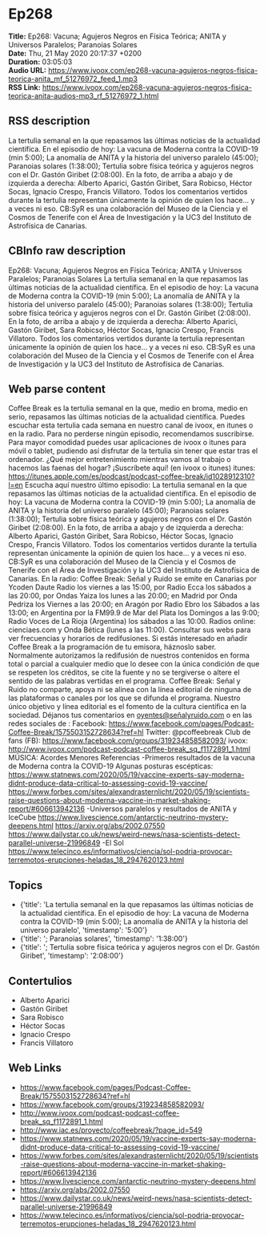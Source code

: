 # Ep268  
**Title:** Ep268: Vacuna; Agujeros Negros en Física Teórica; ANITA y Universos Paralelos; Paranoias Solares  
**Date:** Thu, 21 May 2020 20:17:37 +0200  
**Duration:** 03:05:03  
**Audio URL:** https://www.ivoox.com/ep268-vacuna-agujeros-negros-fisica-teorica-anita_mf_51276972_feed_1.mp3  
**RSS Link:** https://www.ivoox.com/ep268-vacuna-agujeros-negros-fisica-teorica-anita-audios-mp3_rf_51276972_1.html  

## RSS description
La tertulia semanal en la que repasamos las últimas noticias de la actualidad científica. En el episodio de hoy: La vacuna de Moderna contra la COVID-19 (min 5:00); La anomalía de ANITA y la historia del universo paralelo (45:00); Paranoias solares (1:38:00); Tertulia sobre física teórica y agujeros negros con el Dr. Gastón Giribet (2:08:00). En la foto, de arriba a abajo y de izquierda a derecha: Alberto Aparici, Gastón Giribet, Sara Robicso, Héctor Socas, Ignacio Crespo, Francis Villatoro. Todos los comentarios vertidos durante la tertulia representan únicamente la opinión de quien los hace... y a veces ni eso. CB:SyR es una colaboración del Museo de la Ciencia y el Cosmos de Tenerife con el Área de Investigación y la UC3 del Instituto de Astrofísica de Canarias.

## CBInfo raw description
Ep268: Vacuna; Agujeros Negros en Física Teórica; ANITA y Universos Paralelos; Paranoias Solares
La tertulia semanal en la que repasamos las últimas noticias de la actualidad científica. En el episodio de hoy: La vacuna de Moderna contra la COVID-19 (min 5:00); La anomalía de ANITA y la historia del universo paralelo (45:00); Paranoias solares (1:38:00); Tertulia sobre física teórica y agujeros negros con el Dr. Gastón Giribet (2:08:00). En la foto, de arriba a abajo y de izquierda a derecha: Alberto Aparici, Gastón Giribet, Sara Robicso, Héctor Socas, Ignacio Crespo, Francis Villatoro. Todos los comentarios vertidos durante la tertulia representan únicamente la opinión de quien los hace... y a veces ni eso. CB:SyR es una colaboración del Museo de la Ciencia y el Cosmos de Tenerife con el Área de Investigación y la UC3 del Instituto de Astrofísica de Canarias.


## Web parse content
Coffee Break es la tertulia semanal en la que, medio en broma, medio en serio, repasamos las últimas noticias de la actualidad científica. Puedes escuchar esta tertulia cada semana en nuestro canal de ivoox, en itunes o en la radio. Para no perderse ningún episodio, recomendamos suscribirse. Para mayor comodidad puedes usar aplicaciones de ivoox o itunes para móvil o tablet, pudiendo así disfrutar de la tertulia sin tener que estar tras el ordenador. ¿Qué mejor entretenimiento mientras vamos al trabajo o hacemos las faenas del hogar? ¡Suscríbete aquí! (en ivoox o itunes) itunes: https://itunes.apple.com/es/podcast/podcast-coffee-break/id1028912310?l=en Escucha aquí nuestro último episodio: La tertulia semanal en la que repasamos las últimas noticias de la actualidad científica. En el episodio de hoy: La vacuna de Moderna contra la COVID-19 (min 5:00); La anomalía de ANITA y la historia del universo paralelo (45:00); Paranoias solares (1:38:00); Tertulia sobre física teórica y agujeros negros con el Dr. Gastón Giribet (2:08:00). En la foto, de arriba a abajo y de izquierda a derecha: Alberto Aparici, Gastón Giribet, Sara Robicso, Héctor Socas, Ignacio Crespo, Francis Villatoro. Todos los comentarios vertidos durante la tertulia representan únicamente la opinión de quien los hace… y a veces ni eso. CB:SyR es una colaboración del Museo de la Ciencia y el Cosmos de Tenerife con el Área de Investigación y la UC3 del Instituto de Astrofísica de Canarias. En la radio: Coffee Break: Señal y Ruido se emite en Canarias por Ycoden Daute Radio los viernes a las 15:00, por Radio Ecca los sábados a las 20:00, por Ondas Yaiza los lunes a las 20:00; en Madrid por Onda Pedriza los Viernes a las 20:00; en Aragón por Radio Ebro los Sábados a las 13:00; en Argentina por la FM99.9 de Mar del Plata los Domingos a las 9:00; Radio Voces de La Rioja (Argentina) los sábados a las 10:00. Radios online: cienciaes.com y Onda Bética (lunes a las 11:00). Consultar sus webs para ver frecuencias y horarios de redifusiones. Si estás interesado en añadir Coffee Break a la programación de tu emisora, háznoslo saber. Normalmente autorizamos la redifusión de nuestros contenidos en forma total o parcial a cualquier medio que lo desee con la única condición de que se respeten los créditos, se cite la fuente y no se tergiverse o altere el sentido de las palabras vertidas en el programa. Coffee Break: Señal y Ruido no comparte, apoya ni se alinea con la línea editorial de ninguna de las plataformas o canales por los que se difunda el programa. Nuestro único objetivo y línea editorial es el fomento de la cultura científica en la sociedad. Déjanos tus comentarios en oyentes@señalyruido.com o en las redes sociales de : Facebook: https://www.facebook.com/pages/Podcast-Coffee-Break/1575503152728634?ref=hl Twitter: @pcoffeebreak Club de fans (FB): https://www.facebook.com/groups/319234858582093/ ivoox: http://www.ivoox.com/podcast-podcast-coffee-break_sq_f1172891_1.html MÚSICA: Acordes Menores Referencias -Primeros resultados de la vacuna de Moderna contra la COVID-19 Algunas posturas escépticas: https://www.statnews.com/2020/05/19/vaccine-experts-say-moderna-didnt-produce-data-critical-to-assessing-covid-19-vaccine/ https://www.forbes.com/sites/alexandrasternlicht/2020/05/19/scientists-raise-questions-about-moderna-vaccine-in-market-shaking-report/#606613942136 -Universos paralelos y resultados de ANITA y IceCube https://www.livescience.com/antarctic-neutrino-mystery-deepens.html https://arxiv.org/abs/2002.07550 https://www.dailystar.co.uk/news/weird-news/nasa-scientists-detect-parallel-universe-21996849 -El Sol https://www.telecinco.es/informativos/ciencia/sol-podria-provocar-terremotos-erupciones-heladas_18_2947620123.html

## Topics
- {'title': 'La tertulia semanal en la que repasamos las últimas noticias de la actualidad científica. En el episodio de hoy: La vacuna de Moderna contra la COVID-19 (min 5:00); La anomalía de ANITA y la historia del universo paralelo', 'timestamp': '5:00'}
- {'title': '; Paranoias solares', 'timestamp': '1:38:00'}
- {'title': '; Tertulia sobre física teórica y agujeros negros con el Dr. Gastón Giribet', 'timestamp': '2:08:00'}
## Contertulios
- Alberto Aparici
- Gastón Giribet
- Sara Robisco
- Héctor Socas
- Ignacio Crespo
- Francis Villatoro
## Web Links
- https://www.facebook.com/pages/Podcast-Coffee-Break/1575503152728634?ref=hl
- https://www.facebook.com/groups/319234858582093/
- http://www.ivoox.com/podcast-podcast-coffee-break_sq_f1172891_1.html
- http://www.iac.es/proyecto/coffeebreak/?page_id=549
- https://www.statnews.com/2020/05/19/vaccine-experts-say-moderna-didnt-produce-data-critical-to-assessing-covid-19-vaccine/
- https://www.forbes.com/sites/alexandrasternlicht/2020/05/19/scientists-raise-questions-about-moderna-vaccine-in-market-shaking-report/#606613942136
- https://www.livescience.com/antarctic-neutrino-mystery-deepens.html
- https://arxiv.org/abs/2002.07550
- https://www.dailystar.co.uk/news/weird-news/nasa-scientists-detect-parallel-universe-21996849
- https://www.telecinco.es/informativos/ciencia/sol-podria-provocar-terremotos-erupciones-heladas_18_2947620123.html